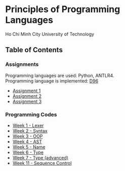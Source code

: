 # Principles of Programming Languages

Ho Chi Minh City University of Technology

## Table of Contents

### Assignments

Programming languages are used: Python, ANTLR4.
<br />
Programming language is implemented: [D96](/_212_CO3005__Assignment_v1.2.0.pdf)


- [Assignment 1](/assignment1/)
- [Assignment 2](/assignment2/)
- [Assignment 3](/assignment3/)

### Programming Codes

- [Week 1 - Lexer](/Programming%20Code/Week%201%20-%20Lexer/)
- [Week 2 - Syntax](/Programming%20Code/Week%202%20-%20Syntax/)
- [Week 3 - OOP](/Programming%20Code/Week%203%20-%20OOP/)
- [Week 4 - AST](/Programming%20Code/Week%204%20-%20AST/)
- [Week 5 - Name](/Programming%20Code/Week%205%20-%20Name/)
- [Week 6 - Type](/Programming%20Code/Week%206%20-%20Type/)
- [Week 7 - Type (advanced)](/Programming%20Code/Week%207%20-%20Type%20(advanced)/)
- [Week 11 - Sequence Control](/Programming%20Code/Week%2011%20-%20Sequence%20Control/)

